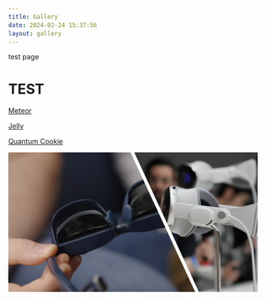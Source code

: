```yaml
---
title: Gallery
date: 2024-02-24 15:37:56
layout: gallery
---
```


test page

# TEST

[Meteor](https://Ghl.info/)

[Jelly](https://blog.jellyqwq.top)

[Quantum Cookie](https://www.quantumcookie.xyz)

![headset-and-glasses](comp.png "Headset and Glasses")